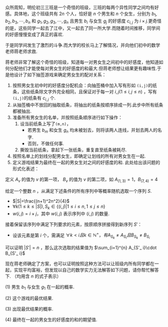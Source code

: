 众所周知，明伦初三三班是一个奇怪的班级，三班的每两个异性同学之间均有好感。具体地，这个班级共有 $2n$ 个人，恰好是 $n$ 个男生和 $n$ 个女生，分别为 $b_1,b_2,b_3,\cdots,b_n$ 和 $g_1,g_2,g_3,\cdots,g_n$ 且男生 $b_i$ 与女生 $g_j$ 的好感度 $c_{i,j}$ 为 $i\times j$.更奇怪的是，这些同学一起去了江中，又一起去了同一所大学.而随着时间推移，同学间的好感慢慢变成了真正的喜欢. 

于是同学间发生了激烈的斗争.而大学的校长马上了解情况，并向他们初中的数学老师蒋老师求救. 

蒋老师非常了解这个奇怪的班级，知道每一对男女生之间初中的好感度，他知道如何分配他们才能使每对男女生的好感度的和最大.但蒋老师想让结果更有趣味性.于是他设计了如下抽签游戏来确定男女生的配对关系： 
1. 按照男女生初中时的好感度分配机会：向抽签桶中加入写有形如 `(i,j)`的纸条，这些纸条除文字外完全相同，且保证对于每一对 $i,j(1\leq i,j \leq n)$ ，写有`(i,j)`的纸条有 $c_{i,j}$ 个. 
2. 从抽签桶中不放回的抽取纸条，将抽出的纸条按顺序排成一列.此步中所有纸条都被抽出. 
3. 准备所有男女生的名单，并按照纸条顺序进行如下操作： 
	1. 设当前纸条上写了`(m,n)`， 
		- 若男生 $b_m$ 和女生 $g_n$ 均未被划去，则将该两人连线，并划去两人的名字. 
		- 否则，不做任何事. 
	2. 撕毁当前纸条，拿起下一张纸条，重复直至纸条被耗尽. 
4. 按照名单上的划线分配男女生，即确定让划线的所有对男女生在一起. 
5. 定义游戏结果为最终在一起的男女生对之间的好感度的和. 此处给出该问题的形式化表述： 

定义 $A_v$ 的值为 $v$ 的第一项， $B_v$ 的值为 $v$ 的第二项，如 $A_{(1,3)}=1$，$B_{(7,4)}=4$ 

给定一个整数 $n$ ，从满足下述条件的所有序列中等概率随机选取一个序列 $S$. 
- $|S|=\frac{(n+1)^2n^2}{4}$ 
- $\forall k (1\leq k \leq |S|) ,S_k \in \{(i,j)|1\leq i \leq n,1\leq j \leq n\}$ 
- $w(i,j)=i\times j$，其中 $w(i,j)$ 表示序列中 $(i,j)$ 的数量. 

接着保留该序列中满足下列要求的元素，按原顺序拼接得到新序列 $S'$： 
- 设该元素是第 $i$ 个，需满足 $\forall k<i且k\in \mathbb{N}^+，有A_{S_k}\neq A_{S_i}且B_{S_k}\neq B_{S_i}$ 

可以证明 $|S'|=n$ ，那么这次选取的结果值为 $\sum_{i=1}^{n} A_{S'_ i}\cdot B_{S'_ i}$ 

现在蒋老师确定了方案，也可以证明按照这种方法可以让班级内所有同学都在一起，实现平均富裕，但发现以自己的数学实力无法解答如下问题，请你帮忙解答下. （均用含 $n$ 的式子表示）

 (1) 男生 $b_1$ 与女生 $g_1$ 在一起的概率. 

(2) 这个游戏的最优结果. 

(3) 出现最优结果的概率. 

(4) 最终在一起的男女生的好感度的和的期望值.
